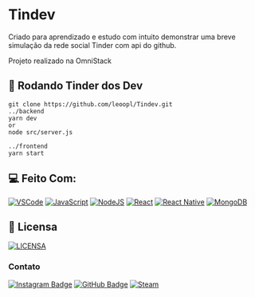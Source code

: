 # Tindev

Criado para aprendizado e estudo com intuito demonstrar uma breve simulação da rede social Tinder com api do github.

Projeto realizado na OmniStack

## 🚀 Rodando Tinder dos Dev

```
git clone https://github.com/leoopl/Tindev.git
../backend
yarn dev
or
node src/server.js

../frontend
yarn start
```

## 💻 Feito Com:

[![VSCode](https://img.shields.io/badge/Visual_studio_code-0078D4?style=for-the-badge&logo=visual%20studio%20code&logoColor=white)](https://code.visualstudio.com/)
[![JavaScript](https://img.shields.io/badge/JavaScript-323330?style=for-the-badge&logo=javascript&logoColor=F7DF1E)](https://www.javascript.com/)
[![NodeJS](https://img.shields.io/badge/Node.js-43853D?style=for-the-badge&logo=node.js&logoColor=white)](https://nodejs.dev/)
[![React](https://img.shields.io/badge/React-20232A?style=for-the-badge&logo=react&logoColor=61DAFB)](https://reactjs.org/)
[![React Native](https://img.shields.io/badge/React_Native-20232A?style=for-the-badge&logo=react&logoColor=61DAFB)](https://reactnative.dev/)
[![MongoDB](https://img.shields.io/badge/MongoDB-4EA94B?style=for-the-badge&logo=mongodb&logoColor=white)](https://www.mongodb.com/)

## 🔖 Licensa

[![LICENSA](https://img.shields.io/github/license/leoopl/aluracord-cyberpunk?style=plastic)](/LICENSE)

### Contato

[![Instagram Badge](https://img.shields.io/badge/Instagram-E4405F?style=for-the-badge&logo=instagram&logoColor=white)](https://instagram.com/leomvader/)
[![GitHub Badge](https://img.shields.io/badge/GitHub-100000?style=for-the-badge&logo=github&logoColor=white)](https://github.com/leoopl)
[![Steam](https://img.shields.io/badge/Steam-000000?style=for-the-badge&logo=steam&logoColor=white)](https://steamcommunity.com/id/leopl)
